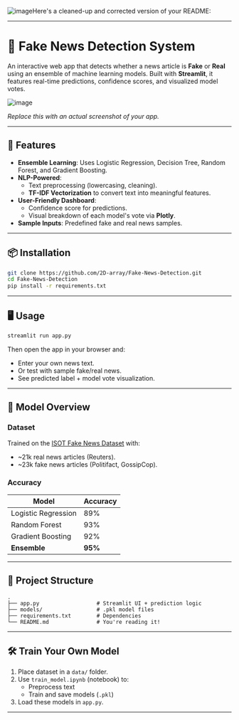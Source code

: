 ![image](https://github.com/user-attachments/assets/034adc5b-0022-4b1c-88a1-4db39622411a)Here's a cleaned-up and corrected version of your README:

---

# 📰 Fake News Detection System

An interactive web app that detects whether a news article is **Fake** or **Real** using an ensemble of machine learning models. Built with **Streamlit**, it features real-time predictions, confidence scores, and visualized model votes.

![image](https://github.com/user-attachments/assets/497ff4db-7f78-44f4-a2a9-8ca8acbb1308)

*Replace this with an actual screenshot of your app.*

---

## 🚀 Features

- **Ensemble Learning**: Uses Logistic Regression, Decision Tree, Random Forest, and Gradient Boosting.
- **NLP-Powered**:  
  - Text preprocessing (lowercasing, cleaning).
  - **TF-IDF Vectorization** to convert text into meaningful features.
- **User-Friendly Dashboard**:
  - Confidence score for predictions.
  - Visual breakdown of each model's vote via **Plotly**.
- **Sample Inputs**: Predefined fake and real news samples.

---

## 📦 Installation

```bash
git clone https://github.com/2D-array/Fake-News-Detection.git
cd Fake-News-Detection
pip install -r requirements.txt
```

---

## 🖥️ Usage

```bash
streamlit run app.py
```

Then open the app in your browser and:
- Enter your own news text.
- Or test with sample fake/real news.
- See predicted label + model vote visualization.

---

## 🧠 Model Overview

### Dataset
Trained on the [ISOT Fake News Dataset](https://www.kaggle.com/datasets/emineyetm/fake-news-detection-dataset) with:
- ~21k real news articles (Reuters).
- ~23k fake news articles (Politifact, GossipCop).

### Accuracy
| Model                | Accuracy |
|----------------------|----------|
| Logistic Regression  | 89%      |
| Random Forest        | 93%      |
| Gradient Boosting    | 92%      |
| **Ensemble**         | **95%**  |

---

## 📁 Project Structure

```
.
├── app.py                  # Streamlit UI + prediction logic
├── models/                 # .pkl model files
├── requirements.txt        # Dependencies
└── README.md               # You're reading it!
```

---

## 🛠️ Train Your Own Model

1. Place dataset in a `data/` folder.
2. Use `train_model.ipynb` (notebook) to:
   - Preprocess text
   - Train and save models (`.pkl`)
3. Load these models in `app.py`.

---
